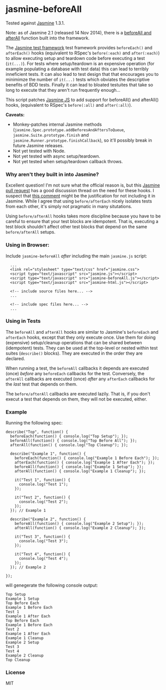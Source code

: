 jasmine-beforeAll
=================

Tested against [Jasmine](http://pivotal.github.io/jasmine/) 1.3.1.

Note: as of Jasmine 2.1 (released 14 Nov 2014), there is a [beforeAll and afterAll](https://github.com/jasmine/jasmine/blob/master/release_notes/2.1.0.md#jasmine-core-210-release-notes) function built into the framework.

The [Jasmine test framework](http://pivotal.github.io/jasmine/) test framework provides `beforeEach()` and `afterEach()` hooks
(equivalent to RSpec's `before(:each)` and `after(:each)`)
to allow executing setup and teardown code before executing a test (`it(...)`).
For tests where setup/teardown is an expensive operation (for example populating a database with test data) this
can lead to terribly inneficient tests.
It can also lead to test design that that encourages you to minimimze
the number of `it(...)` tests which obviates the descriptive benefits of BDD tests.
Finally it can lead to bloated testuites that take so long to execute that they aren't run frequently enough...

This script patches [Jasmine JS](http://pivotal.github.io/jasmine/) to add support for beforeAll() and afterAll() hooks,
(equivalent to RSpec's `before(:all)` and `after(:all)`).

**Caveats:**

  * Monkey-patches internal Jasmine methods (`jasmine.Spec.prototype.addBeforesAndAftersToQueue`,
`jasmine.Suite.prototype.finish` and `jasmine.Runner.prototype.finishCallback`),
so it'll possibly break in future Jasmine releases.
  * Not yet tested with Node.
  * Not yet tested with async setup/teardown.
  * Not yet tested when setup/teardown callback throws.

### Why aren't they built in into Jasmine?

Excellent question!
I'm not sure what the official reason is, but this  [Jasmine pull request](https://github.com/pivotal/jasmine/pull/56)
has a good discussion thread on the need for these hooks.
I suspect that [this comment](https://github.com/pivotal/jasmine/pull/56#issuecomment-774091) might be the
justification for not including it in Jasmine.  While I agree that using `before/afterEach` nicely isolates
tests from each other, it's simply not pragmatic in many situtations.

Using `before/afterAll` hooks takes more discipline because you have to be careful to ensure that your
test blocks are idempotent.  That is, executing a test block shouldn't affect other test blocks that
depend on the same `before/afterAll` setups.

### Using in Browser:

Include `jasmine-beforeAll` *after* including the main `jasmine.js` script:
```
  ...
  <link rel="stylesheet" type="text/css" href="jasmine.css">
  <script type="text/javascript" src="jasmine.js"></script>
  <script type="text/javascript" src="jasmine-beforeAll.js"></script>
  <script type="text/javascript" src="jasmine-html.js"></script>

  <!-- include source files here... -->
  ...

  <!-- include spec files here... -->
  ...
```

### Using in Tests

The `beforeAll` and `afterAll` hooks are similar to Jasmine's `beforeEach` and `afterEach` hooks,
except that they only execute once.  Use them for doing (expensive) setup/cleanup operations that
can be shared between (idempotent) tests.  They can be used at the top-level or nested within test
suites (`describe()` blocks).  They are executed in the order they are declared.

When running a test, the `beforeAll` callbacks it depends are executed (once) *before* any `beforeEach`
callbacks for the test.
Conversely, the `afterAll` callbacks are executed (once) *after* any `afterEach` callbacks for the *last*
test that depends on them.

The `before/afterAll` callbacks are executed lazily.  That is, if you don't execut a test that depends on them,
they will not be executed, either.

### Example

Running the following spec:

```
describe("Top", function() {
  beforeEach(function() { console.log("Top Setup"); });
  beforeAll(function() { console.log("Top Before All"); });
  afterAll(function() { console.log("Top Cleanup"); });

  describe("Example 1", function() {
    beforeEach(function() { console.log("Example 1 Before Each"); });
    afterEach(function() { console.log("Example 1 After Each"); });
    beforeAll(function() { console.log("Example 1 Setup"); });
    afterAll(function() { console.log("Example 1 Cleanup"); });

    it("Test 1", function() {
      console.log("Test 1");
    });

    it("Test 2", function() {
      console.log("Test 2");
    });
  }); // Example 1

  describe("Example 2", function() {
    beforeAll(function() { console.log("Example 2 Setup"); });
    afterAll(function() { console.log("Example 2 Cleanup"); });

    it("Test 3", function() {
      console.log("Test 3");
    });

    it("Test 4", function() {
      console.log("Test 4");
    });
  }); // Example 2

});
```

will genegerate the following console output:
```
Top Setup
Example 1 Setup
Top Before Each
Example 1 Before Each
Test 1
Example 1 After Each
Top Before Each
Example 1 Before Each
Test 2
Example 1 After Each
Example 1 Cleanup
Example 2 Setup
Test 3
Test 4
Example 2 Cleanup
Top Cleanup
```

### License

MIT
